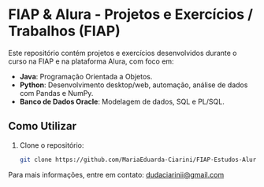# FIAP & Alura - Projetos e Exercícios / Trabalhos (FIAP)

Este repositório contém projetos e exercícios desenvolvidos durante o curso na FIAP e na plataforma Alura, com foco em:

- **Java**: Programação Orientada a Objetos.
- **Python**: Desenvolvimento desktop/web, automação, análise de dados com Pandas e NumPy.
- **Banco de Dados Oracle**: Modelagem de dados, SQL e PL/SQL.

## Como Utilizar

1. Clone o repositório:
   ```bash
   git clone https://github.com/MariaEduarda-Ciarini/FIAP-Estudos-Alura

Para mais informações, entre em contato: dudaciarinii@gmail.com